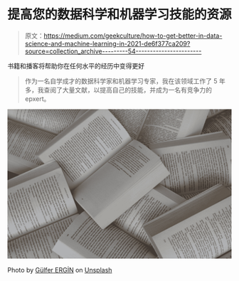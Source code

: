 # 提高您的数据科学和机器学习技能的资源

> 原文：<https://medium.com/geekculture/how-to-get-better-in-data-science-and-machine-learning-in-2021-de6f377ca209?source=collection_archive---------54----------------------->

书籍和播客将帮助你在任何水平的经历中变得更好

> 作为一名自学成才的数据科学家和机器学习专家，我在该领域工作了 5 年多，我查阅了大量文献，以提高自己的技能，并成为一名有竞争力的 epxert。

![](img/01eeb56dff792833916fd50f847964d9.png)

Photo by [Gülfer ERGİN](https://unsplash.com/@gulfergin_01?utm_source=medium&utm_medium=referral) on [Unsplash](https://unsplash.com?utm_source=medium&utm_medium=referral)